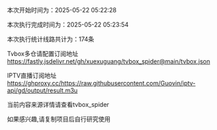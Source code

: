 
本次开始时间为：2025-05-22 05:22:28

本次执行完成时间为：2025-05-22 05:23:54

本次执行统计线路共计为：174条

Tvbox多仓请配置订阅地址 https://fastly.jsdelivr.net/gh/xuexuguang/tvbox_spider@main/tvbox.json

IPTV直播订阅地址 https://ghproxy.cc/https://raw.githubusercontent.com/Guovin/iptv-api/gd/output/result.m3u

当前内容来源详情请查看tvbox_spider

如果感兴趣,请复制项目后自行研究使用
